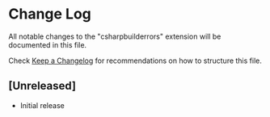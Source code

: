 # Change Log

All notable changes to the "csharpbuilderrors" extension will be documented in this file.

Check [Keep a Changelog](http://keepachangelog.com/) for recommendations on how to structure this file.

## [Unreleased]

- Initial release